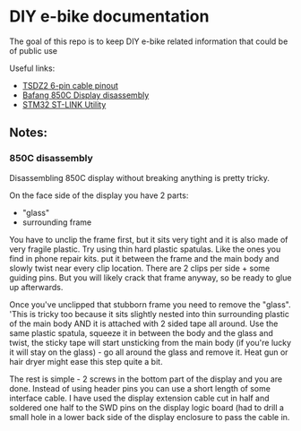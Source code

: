 # DIY e-bike documentation

The goal of this repo is to keep DIY e-bike related information that could be of public use

Useful links:
- [TSDZ2 6-pin cable pinout](https://github.com/OpenSourceEBike/TSDZ2_wiki/wiki/Wire-KT-LCD3-to-TSDZ2)
- [Bafang 850C Display disassembly](https://github.com/OpenSourceEBike/TSDZ2_wiki/wiki/Flash-the-firmware-on-850C-using-SWD#How_to_open_the_LCD)
- [STM32 ST-LINK Utility](https://www.st.com/en/development-tools/stsw-link004.html)

## Notes:

### 850C disassembly

Disassembling 850C display without breaking anything is pretty tricky. 

On the face side of the display you have 2 parts:
- "glass"
- surrounding frame 

You have to unclip the frame first, but it sits very tight and it is also made of very fragile plastic. Try using thin hard plastic spatulas. Like the ones you find in phone repair kits. put it between the frame and the main body and slowly twist near every clip location. There are 2 clips per side + some guiding pins. But you will likely crack that frame anyway, so be ready to glue up afterwards.

Once you've unclipped that stubborn frame you need to remove the "glass". 
'This is tricky too because it sits slightly nested into thin surrounding plastic of the main body AND it is attached with 2 sided tape all around. 
Use the same plastic spatula, squeeze it in between the body and the glass and twist, the sticky tape will start unsticking from the main body (if you're lucky it will stay on the glass) - go all around the glass and remove it. Heat gun or hair dryer might ease this step quite a bit.

The rest is simple - 2 screws in the bottom part of the display and you are done.
Instead of using header pins you can use a short length of some interface cable. I have used the display extension cable cut in half and soldered one half to the SWD pins on the display logic board (had to drill a small hole in a lower back side of the display enclosure to pass the cable in.
